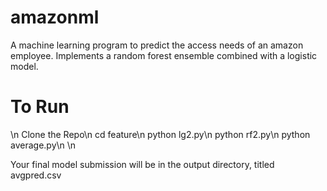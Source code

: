 amazonml
========

A machine learning program to predict the access needs of an amazon employee. Implements a random forest ensemble combined with a logistic model.

To Run
=====
\n
Clone the Repo\n
cd feature\n
python lg2.py\n
python rf2.py\n
python average.py\n
\n

Your final model submission will be in the output directory, titled avgpred.csv

